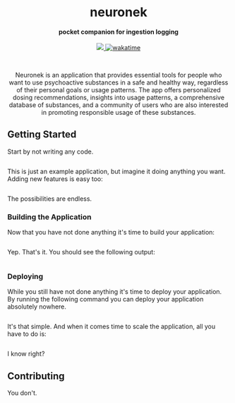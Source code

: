 
<h1 align="center">neuronek</h1>

<p align="center">
  <b>pocket companion for ingestion logging</b>
  <br><br>
  <a href="https://codecov.io/gh/keinsell/neuronek" >
  <img src="https://codecov.io/gh/keinsell/neuronek/branch/main/graph/badge.svg?token=RCgwN04Ije"/>
  </a>
    <a href="https://wakatime.com/badge/user/13a02f4d-34c9-45f7-95ee-bf9d66b139fb/project/69d00351-b8a4-4431-a21e-798846120e57"><img src="https://wakatime.com/badge/user/13a02f4d-34c9-45f7-95ee-bf9d66b139fb/project/69d00351-b8a4-4431-a21e-798846120e57.svg" alt="wakatime"></a>
</p>

<br>

<p align="center">
Neuronek is an application that provides essential tools for people who want to use psychoactive
substances in a safe and healthy way, regardless of their personal goals or usage patterns. The app offers personalized
dosing recommendations, insights into usage patterns, a comprehensive database of substances, and a community of users
who are also interested in promoting responsible usage of these substances.
</p>

## Getting Started

Start by not writing any code.

```

```

This is just an example application, but imagine it doing anything you want. Adding new features is easy too:

```

```

The possibilities are endless.

### Building the Application

Now that you have not done anything it's time to build your application:

```

```

Yep. That's it. You should see the following output:

```

```

### Deploying

While you still have not done anything it's time to deploy your application. By running the following command you can deploy your application absolutely nowhere.

```

```

It's that simple. And when it comes time to scale the application, all you have to do is:

```

```

I know right?

## Contributing

You don't.

